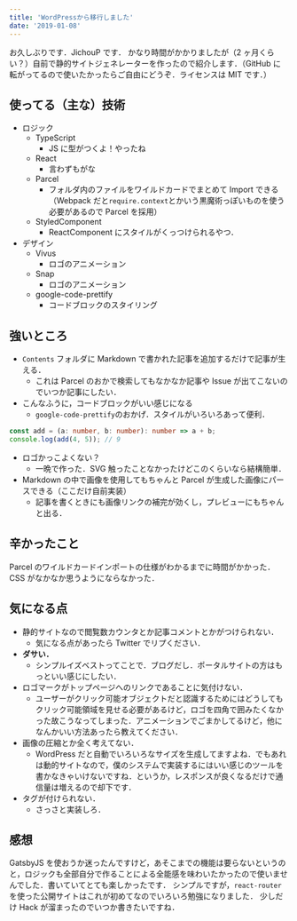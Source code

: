 ```yaml
---
title: 'WordPressから移行しました'
date: '2019-01-08'
---
```


お久しぶりです．JichouP です．
かなり時間がかかりましたが（2 ヶ月くらい？）自前で静的サイトジェネレーターを作ったので紹介します．（GitHub に転がってるので使いたかったらご自由にどうぞ．ライセンスは MIT です．）

## 使ってる（主な）技術

- ロジック
  - TypeScript
    - JS に型がつくよ！やったね
  - React
    - 言わずもがな
  - Parcel
    - フォルダ内のファイルをワイルドカードでまとめて Import できる（Webpack だと`require.context`とかいう黒魔術っぽいものを使う必要があるので Parcel を採用）
  - StyledComponent
    - ReactComponent にスタイルがくっつけられるやつ．
- デザイン
  - Vivus
    - ロゴのアニメーション
  - Snap
    - ロゴのアニメーション
  - google-code-prettify
    - コードブロックのスタイリング

## 強いところ

- `Contents` フォルダに Markdown で書かれた記事を追加するだけで記事が生える．
  - これは Parcel のおかで検索してもなかなか記事や Issue が出てこないのでいつか記事にしたい．
- こんなふうに，コードブロックがいい感じになる
  - `google-code-prettify`のおかげ．スタイルがいろいろあって便利．

```ts
const add = (a: number, b: number): number => a + b;
console.log(add(4, 5)); // 9
```

- ロゴかっこよくない？
  - 一晩で作った．SVG 触ったことなかったけどこのくらいなら結構簡単．
- Markdown の中で画像を使用してもちゃんと Parcel が生成した画像にパースできる（ここだけ自前実装）
  - 記事を書くときにも画像リンクの補完が効くし，プレビューにもちゃんと出る．

## 辛かったこと

Parcel のワイルドカードインポートの仕様がわかるまでに時間がかかった．
CSS がなかなか思うようにならなかった．

## 気になる点

- 静的サイトなので閲覧数カウンタとか記事コメントとかがつけられない．
  - 気になる点があったら Twitter でリプください．
- **ダサい．**
  - シンプルイズベストってことで．ブログだし．ポータルサイトの方はもっといい感じにしたい．
- ロゴマークがトップページへのリンクであることに気付けない．
  - ユーザーがクリック可能オブジェクトだと認識するためにはどうしてもクリック可能領域を見せる必要があるけど，ロゴを四角で囲みたくなかった故こうなってしまった．アニメーションでごまかしてるけど，他になんかいい方法あったら教えてください．
- 画像の圧縮とか全く考えてない．
  - WordPress だと自動でいろいろなサイズを生成してますよね．でもあれは動的サイトなので，僕のシステムで実装するにはいい感じのツールを書かなきゃいけないですね．というか，レスポンスが良くなるだけで通信量は増えるので却下です．
- タグが付けられない．
  - さっさと実装しろ．

## 感想

GatsbyJS を使おうか迷ったんですけど，あそこまでの機能は要らないというのと，ロジックも全部自分で作ることによる全能感を味わいたかったので使いませんでした．書いていてとても楽しかったです．
シンプルですが，`react-router`を使った公開サイトはこれが初めてなのでいろいろ勉強になりました．
少しだけ Hack が溜まったのでいつか書きたいですね．